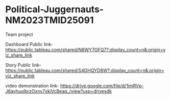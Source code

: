 # Political-Juggernauts-NM2023TMID25091
Team project


Dashboard Public link- https://public.tableau.com/shared/N8WY7GFQ7?:display_count=n&:origin=viz_share_link

Story Public link- https://public.tableau.com/shared/S4GHQYD8W?:display_count=n&:origin=viz_share_link 


video demonstration link- https://drive.google.com/file/d/1jmRVp-J6ayhuulbrzOxnv7xkiVcBeaq_/view?usp=drivesdk
